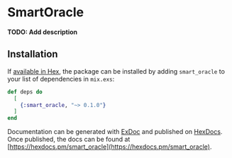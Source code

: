 # SmartOracle

**TODO: Add description**

## Installation

If [available in Hex](https://hex.pm/docs/publish), the package can be installed
by adding `smart_oracle` to your list of dependencies in `mix.exs`:

```elixir
def deps do
  [
    {:smart_oracle, "~> 0.1.0"}
  ]
end
```

Documentation can be generated with [ExDoc](https://github.com/elixir-lang/ex_doc)
and published on [HexDocs](https://hexdocs.pm). Once published, the docs can
be found at [https://hexdocs.pm/smart_oracle](https://hexdocs.pm/smart_oracle).

